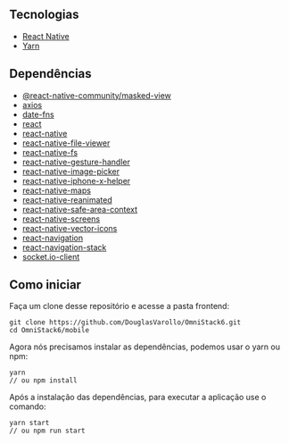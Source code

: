 ## Tecnologias

- [React Native](https://facebook.github.io/react-native/)
- [Yarn](https://yarnpkg.com/lang/en/)

## Dependências

- [@react-native-community/masked-view](https://yarnpkg.com/en/package/@react-native-community/masked-view)
- [axios](https://yarnpkg.com/en/package/axios)
- [date-fns](https://yarnpkg.com/en/package/date-fns)
- [react](https://yarnpkg.com/en/package/react)
- [react-native](https://yarnpkg.com/en/package/react-native)
- [react-native-file-viewer](https://yarnpkg.com/en/package/react-native-file-viewer)
- [react-native-fs](https://yarnpkg.com/en/package/react-native-fs)
- [react-native-gesture-handler](https://yarnpkg.com/en/package/react-native-gesture-handler)
- [react-native-image-picker](https://yarnpkg.com/en/package/react-native-image-picker)
- [react-native-iphone-x-helper](https://yarnpkg.com/en/package/react-native-iphone-x-helper)
- [react-native-maps](https://yarnpkg.com/en/package/react-native-maps)
- [react-native-reanimated](https://yarnpkg.com/en/package/react-native-reanimated)
- [react-native-safe-area-context](https://yarnpkg.com/en/package/react-native-safe-area-context)
- [react-native-screens](https://yarnpkg.com/en/package/react-native-screens)
- [react-native-vector-icons](https://yarnpkg.com/en/package/react-native-vector-icons)
- [react-navigation](https://yarnpkg.com/en/package/react-navigation)
- [react-navigation-stack](https://yarnpkg.com/en/package/react-navigation-stack)
- [socket.io-client](https://yarnpkg.com/en/package/socket.io-client)

## Como iniciar

Faça um clone desse repositório e acesse a pasta frontend:

    git clone https://github.com/DouglasVarollo/OmniStack6.git
    cd OmniStack6/mobile

Agora nós precisamos instalar as dependências, podemos usar o yarn ou npm:

    yarn
    // ou npm install

Após a instalação das dependências, para executar a aplicação use o comando:

    yarn start
    // ou npm run start
